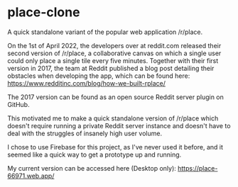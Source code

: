 # place-clone
A quick standalone variant of the popular web application /r/place.

On the 1st of April 2022, the developers over at reddit.com released their second version of /r/place, a collaborative canvas on which a single user could only place a single tile every five minutes.
Together with their first version in 2017, the team at Reddit published a blog post detailing their obstacles when developing the app, which can be found here: https://www.redditinc.com/blog/how-we-built-rplace/

The 2017 version can be found as an open source Reddit server plugin on GitHub. 

This motivated me to make a quick standalone version of /r/place which doesn't require running a private Reddit server instance and doesn't have to deal with the struggles of insanely high user volume.

I chose to use Firebase for this project, as I've never used it before, and it seemed like a quick way to get a prototype up and running.

My current version can be accessed here (Desktop only): https://place-66971.web.app/
